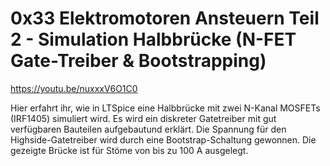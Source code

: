 # 0x33 Elektromotoren Ansteuern Teil 2 - Simulation Halbbrücke (N-FET Gate-Treiber & Bootstrapping)
https://youtu.be/nuxxxV6O1C0

Hier erfahrt ihr, wie in LTSpice eine Halbbrücke mit zwei N-Kanal MOSFETs (IRF1405) simuliert wird. 
Es wird ein diskreter Gatetreiber mit gut verfügbaren Bauteilen aufgebautund erklärt. 
Die Spannung für den Highside-Gatetreiber wird durch eine Bootstrap-Schaltung gewonnen. 
Die gezeigte Brücke ist für Stöme von bis zu 100 A ausgelegt. 